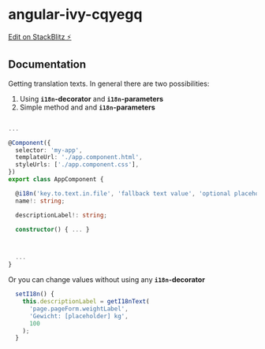 # angular-ivy-cqyegq

[Edit on StackBlitz ⚡️](https://stackblitz.com/edit/angular-ivy-cqyegq)

## Documentation

Getting translation texts.
In general there are two possibilities:

1. Using **`i18n`-decorator** and **`i18n`-parameters**
2. Simple method and and **`i18n`-parameters**

```ts

...

@Component({
  selector: 'my-app',
  templateUrl: './app.component.html',
  styleUrls: ['./app.component.css'],
})
export class AppComponent {

  @i18n('key.to.text.in.file', 'fallback text value', 'optional placeholder')
  name!: string;

  descriptionLabel!: string;

  constructor() { ... }



  ...
}
```

Or you can change values without using any **`i18n`-decorator**

```ts
  setI18n() {
    this.descriptionLabel = getI18nText(
      'page.pageForm.weightLabel',
      'Gewicht: [placeholder] kg',
      100
    );
  }
```

